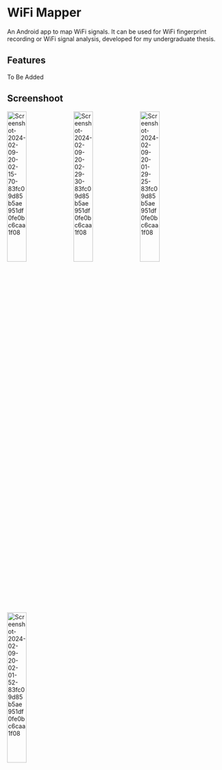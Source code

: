 # WiFi Mapper
An Android app to map WiFi signals. It can be used for WiFi fingerprint recording or WiFi signal analysis, developed for my undergraduate thesis.

## Features
To Be Added

## Screenshoot
<a href="https://ibb.co/dpTzbH3"><img src="https://i.ibb.co/QHg18xq/Screenshot-2024-02-09-20-02-15-70-83fc09d85b5ae951df0fe0bc6caa1f08.jpg" alt="Screenshot-2024-02-09-20-02-15-70-83fc09d85b5ae951df0fe0bc6caa1f08" border="0" style="width: 30%;"></a>
<a href="https://ibb.co/PTzNhRY"><img src="https://i.ibb.co/8z405JB/Screenshot-2024-02-09-20-02-29-30-83fc09d85b5ae951df0fe0bc6caa1f08.jpg" alt="Screenshot-2024-02-09-20-02-29-30-83fc09d85b5ae951df0fe0bc6caa1f08" border="0" style="width: 30%;"></a>
<a href="https://ibb.co/pKNbcZt"><img src="https://i.ibb.co/z2CQpby/Screenshot-2024-02-09-20-01-29-25-83fc09d85b5ae951df0fe0bc6caa1f08.jpg" alt="Screenshot-2024-02-09-20-01-29-25-83fc09d85b5ae951df0fe0bc6caa1f08" border="0" style="width: 30%;"></a>
<a href="https://ibb.co/bH1tkJf"><img src="https://i.ibb.co/PTxkdQS/Screenshot-2024-02-09-20-02-01-52-83fc09d85b5ae951df0fe0bc6caa1f08.jpg" alt="Screenshot-2024-02-09-20-02-01-52-83fc09d85b5ae951df0fe0bc6caa1f08" border="0" style="width: 30%;"></a>
